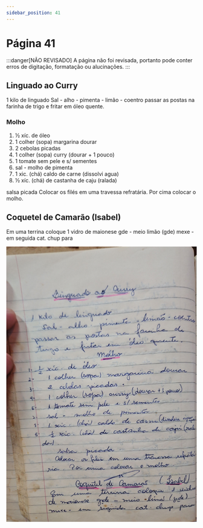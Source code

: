 ```yaml
---
sidebar_position: 41
---
```

# Página 41
:::danger[NÃO REVISADO]
A página não foi revisada, portanto pode conter erros de digitação, formatação ou alucinações.
:::
## Linguado ao Curry

1 kilo de linguado
Sal - alho - pimenta - limão - coentro
passar as postas na farinha de trigo e fritar em óleo quente.

### Molho

1.  ½ xíc. de óleo
2.  1 colher (sopa) margarina dourar
3.  2 cebolas picadas
4.  1 colher (sopa) curry (dourar + 1 pouco)
6.  1 tomate sem pele e s/ sementes
7.  sal - molho de pimenta
8.  1 xic. (chá) caldo de carne (dissolvi agua)
5.  ½ xíc. (chá) de castanha de caju (ralada)

salsa picada
Colocar os filés em uma travessa refratária. Por cima colocar o molho.

## Coquetel de Camarão (Isabel)

Em uma terrina coloque 1 vidro de maionese gde - meio limão (gde) mexe - em seguida cat. chup para

![imagem base](./images/page_41.png)